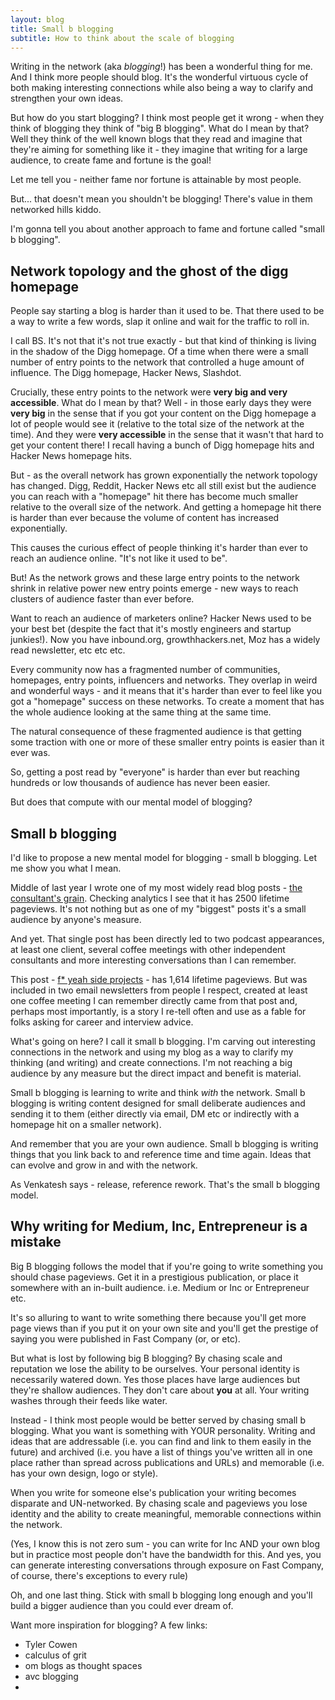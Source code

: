 ```yaml
---
layout: blog
title: Small b blogging
subtitle: How to think about the scale of blogging
---
```


Writing in the network (aka *blogging*!) has been a wonderful thing for me. And I think more people should blog. It's the wonderful virtuous cycle of both making interesting connections while also being a way to clarify and strengthen your own ideas.

But how do you start blogging? I think most people get it wrong - when they think of blogging they think of "big B blogging". What do I mean by that? Well they think of the well known blogs that they read and imagine that they're aiming for something like it - they imagine that writing for a large audience, to create fame and fortune is the goal!

Let me tell you - neither fame nor fortune is attainable by most people.

But... that doesn't mean you shouldn't be blogging! There's value in them networked hills kiddo.

I'm gonna tell you about another approach to fame and fortune called "small b blogging".

## Network topology and the ghost of the digg homepage

People say starting a blog is harder than it used to be. That there used to be a way to write a few words, slap it online and wait for the traffic to roll in.

I call BS. It's not that it's not true exactly - but that kind of thinking is living in the shadow of the Digg homepage. Of a time when there were a small number of entry points to the network that controlled a huge amount of influence. The Digg homepage, Hacker News, Slashdot.

Crucially, these entry points to the network were **very big and very accessible**. What do I mean by that? Well - in those early days they were **very big** in the sense that if you got your content on the Digg homepage a lot of people would see it (relative to the total size of the network at the time). And they were **very accessible** in the sense that it wasn't that hard to get your content there! I recall having a bunch of Digg homepage hits and Hacker News homepage hits.

But - as the overall network has grown exponentially the network topology has changed. Digg, Reddit, Hacker News etc all still exist but the audience you can reach with a "homepage" hit there has become much smaller relative to the overall size of the network. And getting a homepage hit there is harder than ever because the volume of content has increased exponentially.

This causes the curious effect of people thinking it's harder than ever to reach an audience online. "It's not like it used to be".

But! As the network grows and these large entry points to the network shrink in relative power new entry points emerge - new ways to reach clusters of audience faster than ever before.

Want to reach an audience of marketers online? Hacker News used to be your best bet (despite the fact that it's mostly engineers and startup junkies!). Now you have inbound.org, growthhackers.net, Moz has a widely read newsletter, etc etc etc.

Every community now has a fragmented number of communities, homepages, entry points, influencers and networks. They overlap in weird and wonderful ways - and it means that it's harder than ever to feel like you got a "homepage" success on these networks. To create a moment that has the whole audience looking at the same thing at the same time.

The natural consequence of these fragmented audience is that getting some traction with one or more of these smaller entry points is easier than it ever was.

So, getting a post read by "everyone" is harder than ever but reaching hundreds or low thousands of audience has never been easier.

But does that compute with our mental model of blogging?

## Small b blogging

I'd like to propose a new mental model for blogging - small b blogging. Let me show you what I mean.

Middle of last year I wrote one of my most widely read blog posts - [the consultant's grain](http://tomcritchlow.com/2017/07/18/the-consultants-grain/). Checking analytics I see that it has 2500 lifetime pageviews. It's not nothing but as one of my "biggest" posts it's a small audience by anyone's measure.

And yet. That single post has been directly led to two podcast appearances, at least one client, several coffee meetings with other independent consultants and more interesting conversations than I can remember.

This post - [f* yeah side projects](http://www.tomcritchlow.com/2017/01/26/f-yeah-side-projects/) - has 1,614 lifetime pageviews. But was included in two email newsletters from people I respect, created at least one coffee meeting I can remember directly came from that post and, perhaps most importantly, is a story I re-tell often and use as a fable for folks asking for career and interview advice.

What's going on here? I call it small b blogging. I'm carving out interesting connections in the network and using my blog as a way to clarify my thinking (and writing) and create connections. I'm not reaching a big audience by any measure but the direct impact and benefit is material.

Small b blogging is learning to write and think *with* the network. Small b blogging is writing content designed for small deliberate audiences and sending it to them (either directly via email, DM etc or indirectly with a homepage hit on a smaller network).

And remember that you are your own audience. Small b blogging is writing things that you link back to and reference time and time again. Ideas that can evolve and grow in and with the network.

As Venkatesh says - release, reference rework. That's the small b blogging model.

## Why writing for Medium, Inc, Entrepreneur is a mistake

Big B blogging follows the model that if you're going to write something you should chase pageviews. Get it in a prestigious publication, or place it somewhere with an in-built audience. i.e. Medium or Inc or Entrepreneur etc.

It's so alluring to want to write something there because you'll get more page views than if you put it on your own site and you'll get the prestige of saying you were published in Fast Company (or, or etc).

But what is lost by following big B blogging? By chasing scale and reputation we lose the ability to be ourselves. Your personal identity is necessarily watered down. Yes those places have large audiences but they're shallow audiences. They don't care about **you** at all. Your writing washes through their feeds like water.

Instead - I think most people would be better served by chasing small b blogging. What you want is something with YOUR personality. Writing and ideas that are addressable (i.e. you can find and link to them easily in the future) and archived (i.e. you have a list of things you've written all in one place rather than spread across publications and URLs) and memorable (i.e. has your own design, logo or style).

When you write for someone else's publication your writing becomes disparate and UN-networked. By chasing scale and pageviews you lose identity and the ability to create meaningful, memorable connections within the network.

(Yes, I know this is not zero sum - you can write for Inc AND your own blog but in practice most people don't have the bandwidth for this. And yes, you can generate interesting conversations through exposure on Fast Company, of course, there's exceptions to every rule)

Oh, and one last thing. Stick with small b blogging long enough and you'll build a bigger audience than you could ever dream of.

Want more inspiration for blogging? A few links:

- Tyler Cowen
- calculus of grit
- om blogs as thought spaces
- avc blogging
- 